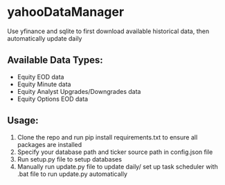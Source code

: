 # yahooDataManager
Use yfinance and sqlite to first download available historical data, then automatically update daily
## Available Data Types:
* Equity EOD data
* Equity Minute data
* Equity Analyst Upgrades/Downgrades data
* Equity Options EOD data

## Usage:
1) Clone the repo and run pip install requirements.txt to ensure all packages are installed
2) Specify your database path and ticker source path in config.json file
3) Run setup.py file to setup databases
4) Manually run update.py file to update daily/ set up task scheduler with .bat file to run update.py automatically
